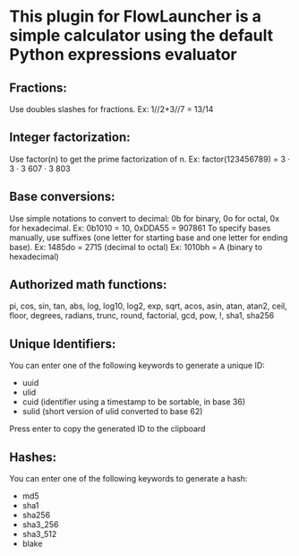 # This plugin for FlowLauncher is a simple calculator using the default Python expressions evaluator

## Fractions:
Use doubles slashes for fractions. Ex: 1//2+3//7 = 13/14

## Integer factorization:
Use factor(n) to get the prime factorization of n. Ex: factor(123456789) = 3 · 3 · 3 607 · 3 803

## Base conversions:
Use simple notations to convert to decimal: 0b for binary, 0o for octal, 0x for hexadecimal.
Ex: 0b1010 = 10, 0xDDA55 = 907861
To specify bases manually, use suffixes (one letter for starting base and one letter for ending base).
Ex: 1485do = 2715 (decimal to octal)
Ex: 1010bh = A (binary to hexadecimal)

## Authorized math functions:
pi, cos, sin, tan, abs, log, log10, log2, exp, sqrt, acos, asin, atan, atan2, ceil,
floor, degrees, radians, trunc, round, factorial, gcd, pow, !, sha1, sha256

## Unique Identifiers:
You can enter one of the following keywords to generate a unique ID:
- uuid
- ulid
- cuid (identifier using a timestamp to be sortable, in base 36)
- sulid (short version of ulid converted to base 62)

Press enter to copy the generated ID to the clipboard

## Hashes:
You can enter one of the following keywords to generate a hash:
- md5 <text>
- sha1 <text>
- sha256 <text>
- sha3_256 <text>
- sha3_512 <text>
- blake <text>
